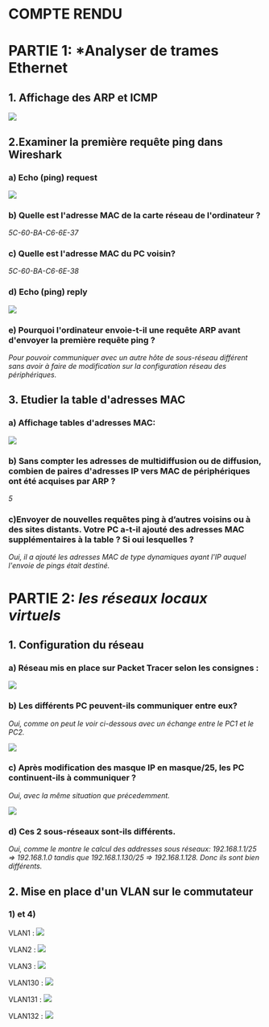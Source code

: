 # COMPTE RENDU
# PARTIE 1: *Analyser de trames Ethernet
## 1. Affichage des ARP et ICMP
![](TD3/TD3/img_1_PartI.png)

## 2.Examiner la première requête ping dans Wireshark
### **a) Echo (ping) request**
![](TD3/TD3/img_2_PartI.png)

### **b) Quelle est l'adresse MAC de la carte réseau de l'ordinateur ?**
_5C-60-BA-C6-6E-37_

### **c) Quelle est l'adresse MAC du PC voisin?**
_5C-60-BA-C6-6E-38_

### **d) Echo (ping) reply**
![](TD3/TD3/img_2.5_PartI.png)

### **e) Pourquoi l'ordinateur envoie-t-il une requête ARP avant d'envoyer la première requête ping ?**
_Pour pouvoir communiquer avec un autre hôte de sous-réseau différent sans avoir à faire de modification sur la configuration réseau des périphériques._

## 3. Etudier la table d'adresses MAC
### **a) Affichage tables d'adresses MAC:**
![](TD3/TD3/img_3_PartI.png)

### **b) Sans compter les adresses de multidiffusion ou de diffusion, combien de paires d'adresses IP vers MAC de périphériques ont été acquises par ARP ?**
_5_

### **c)Envoyer de nouvelles requêtes ping à d’autres voisins ou à des sites distants. Votre PC a-t-il ajouté des adresses MAC supplémentaires à la table ? Si oui lesquelles ?**
_Oui, il a ajouté les adresses MAC de type dynamiques ayant l'IP auquel l'envoie de pings était destiné._

# PARTIE 2: *les réseaux locaux virtuels*
## 1. Configuration du réseau
### **a) Réseau mis en place sur Packet Tracer selon les consignes :**
![](TD3/TD3/img_1a_PartII.png)

### **b) Les différents PC peuvent-ils communiquer entre eux?**
_Oui, comme on peut le voir ci-dessous avec un échange entre le PC1 et le PC2._

![](TD3/TD3/img_1d_PartII.png)


### c) **Après modification des masque IP en masque/25, les PC continuent-ils à communiquer ?**
_Oui, avec la même situation que précedemment._

![](TD3/TD3/img_1b_PartII.png)

### d) **Ces 2 sous-réseaux sont-ils différents.** 
_Oui, comme le montre le calcul des addresses sous réseaux: 192.168.1.1/25 => 192.168.1.0 tandis que 192.168.1.130/25 => 192.168.1.128. Donc ils sont bien différents._

## 2. Mise en place d'un VLAN sur le commutateur
### 1) et 4)
VLAN1 :
![](TD3/TD3/VLAN1.png)

VLAN2 :
![](TD3/TD3/VLAN2.png)

VLAN3 :
![](TD3/TD3/VLAN3.png)

VLAN130 :
![](TD3/TD3/VLAN130.png)

VLAN131 :
![](TD3/TD3/VLAN131.png)

VLAN132 :
![](TD3/TD3/VLAN132.png)